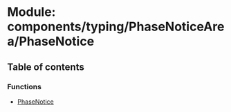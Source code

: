 # Module: components/typing/PhaseNoticeArea/PhaseNotice

## Table of contents

### Functions

- [PhaseNotice](../functions/components_typing_PhaseNoticeArea_PhaseNotice.PhaseNotice.md)
